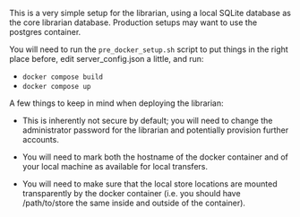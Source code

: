 This is a very simple setup for the librarian, using a local SQLite database
as the core librarian database. Production setups may want to use the
postgres container.

You will need to run the `pre_docker_setup.sh` script to put things in the right
place before, edit server_config.json a little, and run:

- `docker compose build`
- `docker compose up`

A few things to keep in mind when deploying the librarian:

- This is inherently not secure by default; you will need to change the administrator
  password for the librarian and potentially provision further accounts.

- You will need to mark both the hostname of the docker container and of your
  local machine as available for local transfers.

- You will need to make sure that the local store locations are mounted
  transparently by the docker container (i.e. you should have /path/to/store
  the same inside and outside of the container).